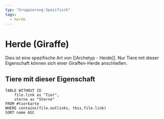 ```yaml
---
typ: "Gruppierung-Spezifisch"
tags:
  - herde
---  
```

# Herde (Giraffe)  
Dies ist eine spezifische Art von [[Archetyp - Herde]]. Nur Tiere mit dieser Eigenschaft können sich einer Giraffen-Herde anschließen.  

## Tiere mit dieser Eigenschaft  
```dataview 
TABLE WITHOUT ID   
	file.link as "Tier",   
	sterne as "Sterne"  
FROM #tierkarte 
WHERE contains(file.outlinks, this.file.link) 
SORT name ASC